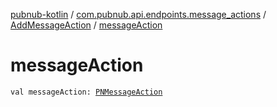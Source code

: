 [pubnub-kotlin](../../index.md) / [com.pubnub.api.endpoints.message_actions](../index.md) / [AddMessageAction](index.md) / [messageAction](./message-action.md)

# messageAction

`val messageAction: `[`PNMessageAction`](../../com.pubnub.api.models.consumer.message_actions/-p-n-message-action/index.md)